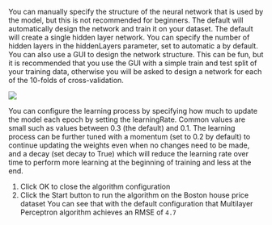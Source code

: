You can manually specify the structure of the neural network that is used by the model, but
this is not recommended for beginners. The default will automatically design the network and
train it on your dataset. The default will create a single hidden layer network. You can specify
the number of hidden layers in the hiddenLayers parameter, set to automatic a by default. You
can also use a GUI to design the network structure. This can be fun, but it is recommended
that you use the GUI with a simple train and test split of your training data, otherwise you will
be asked to design a network for each of the 10-folds of cross-validation.

![](https://github.com/fenago/katacoda-scenarios/raw/master/machine-learning-mastery-weka/machine-learning-mastery-weka-chapter-18/steps/images/100.png)

You can configure the learning process by specifying how much to update the model each
epoch by setting the learningRate. Common values are small such as values between 0.3 (the
default) and 0.1. The learning process can be further tuned with a momentum (set to 0.2 by
default) to continue updating the weights even when no changes need to be made, and a decay
(set decay to True) which will reduce the learning rate over time to perform more learning at
the beginning of training and less at the end.

1. Click OK to close the algorithm configuration
2. Click the Start button to run the algorithm on the Boston house price dataset
You can see that with the default configuration that Multilayer Perceptron algorithm achieves
an RMSE of `4.7`

